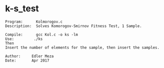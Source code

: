# k-s_test
    Program:      Kolmorogov.c
    Description:  Solves Komorogov-Smirnov Fitness Test, 1 Sample.
               
    Compile:      gcc Kol.c -o ks -lm     	 
    Use:         ./ks
    Then
    Insert the number of elements for the sample, then insert the samples.
 
    Author:     Edler Meza
    Date:       Apr 2017

